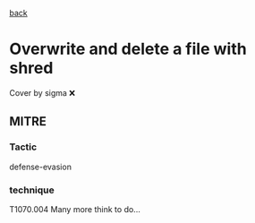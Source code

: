 [back](../index.md)
# Overwrite and delete a file with shred
Cover by sigma :x: 
## MITRE
### Tactic
defense-evasion
### technique
T1070.004
Many more think to do...